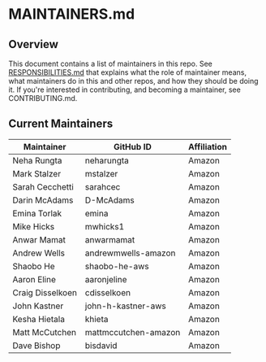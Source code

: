 # MAINTAINERS.md

## Overview

This document contains a list of maintainers in this repo. See [RESPONSIBILITIES.md](https://github.com/opensearch-project/.github/blob/main/RESPONSIBILITIES.md#maintainer-responsibilities) that explains what the role of maintainer means, what maintainers do in this and other repos, and how they should be doing it. If you're interested in contributing, and becoming a maintainer, see CONTRIBUTING.md.

## Current Maintainers

|Maintainer	|GitHub ID	|Affiliation	|
|---	|---	|---	|
|Neha Rungta	|neharungta	|Amazon	|
|Mark Stalzer	|mstalzer	|Amazon	|
|Sarah Cecchetti	|sarahcec	|Amazon	|
|Darin	McAdams|D-McAdams	|Amazon	|
|Emina Torlak	|emina	|Amazon	|
|Mike Hicks	|	mwhicks1|Amazon	|
|Anwar Mamat	|anwarmamat	|Amazon	|
|Andrew Wells	|andrewmwells-amazon	|	Amazon|
|Shaobo He	|shaobo-he-aws	|Amazon	|
|Aaron Eline	|aaronjeline	|Amazon	|
|Craig Disselkoen	|cdisselkoen	|Amazon	|
|John Kastner 	|john-h-kastner-aws	|Amazon	|
|Kesha Hietala	|khieta	|Amazon	|
|Matt McCutchen	|mattmccutchen-amazon	|Amazon	|
|Dave Bishop	|bisdavid	|Amazon	|
